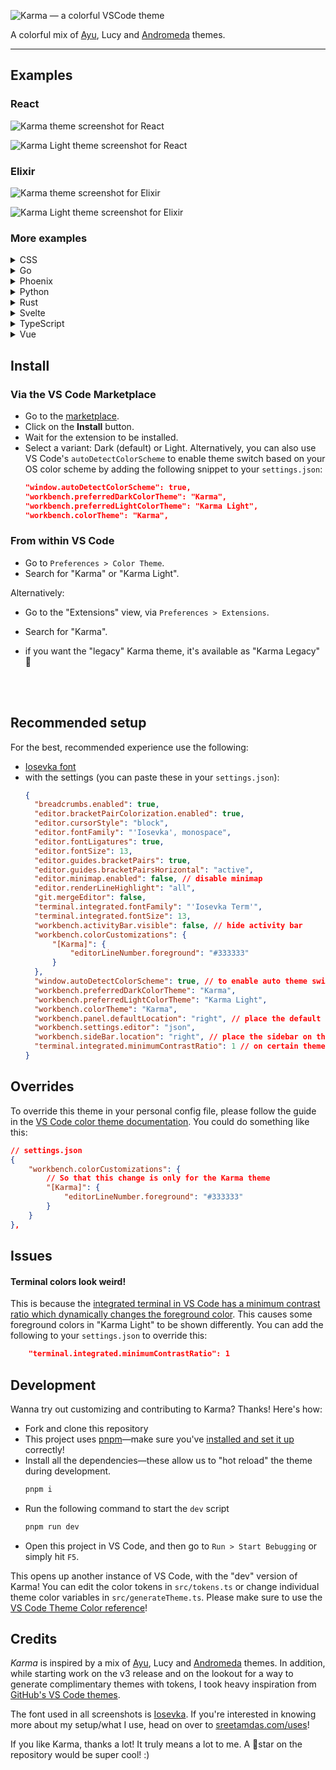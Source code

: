 ![Karma — a colorful VSCode theme](./images/karma-card-large.jpg)

A colorful mix of [Ayu](https://marketplace.visualstudio.com/items?itemName=teabyii.ayu), Lucy and [Andromeda](https://marketplace.visualstudio.com/items?itemName=EliverLara.andromeda) themes.

---

## Examples

### React

![Karma theme screenshot for React](./images/v3/react.webp)

![Karma Light theme screenshot for React](./images/v3/react-light.webp)

### Elixir

![Karma theme screenshot for Elixir](./images/v3/elixir.webp)

![Karma Light theme screenshot for Elixir](./images/v3/elixir-light.webp)

### More examples

<details>
<summary>CSS</summary>

![Karma theme screenshot for CSS](./images/v3/css.webp)
![Karma Light theme screenshot for CSS](./images/v3/css-light.webp)

</details>

<details>
<summary>Go</summary>

![Karma theme screenshot for Go](./images/v3/go.webp)
![Karma Light theme screenshot for Go](./images/v3/go-light.webp)

</details>

<details>
<summary>Phoenix</summary>

![Karma theme screenshot for Phoenix](./images/v3/phoenix.webp)
![Karma Light theme screenshot for Phoenix](./images/v3/phoenix-light.webp)

</details>

<details>
<summary>Python</summary>

![Karma theme screenshot for Python](./images/v3/python.webp)
![Karma Light theme screenshot for Python](./images/v3/python-light.webp)

</details>

<details>
<summary>Rust</summary>

![Karma theme screenshot for Rust](./images/v3/rust.webp)
![Karma Light theme screenshot for Rust](./images/v3/rust-light.webp)

</details>

<details>
<summary>Svelte</summary>

![Karma theme screenshot for Svelte](./images/v3/svelte.webp)
![Karma Light theme screenshot for Svelte](./images/v3/svelte-light.webp)

</details>

<details>
<summary>TypeScript</summary>

![Karma theme screenshot for TypeScript](./images/v3/typescript.webp)
![Karma Light theme screenshot for TypeScript](./images/v3/typescript-light.webp)

</details>

<details>
<summary>Vue</summary>

![Karma theme screenshot for Vue](./images/v3/vue.webp)
![Karma Light theme screenshot for Vue](./images/v3/vue-light.webp)

</details>

## Install

### Via the VS Code Marketplace

- Go to the [marketplace](https://marketplace.visualstudio.com/items?itemName=SreetamD.karma).
- Click on the **Install** button.
- Wait for the extension to be installed.
- Select a variant: Dark (default) or Light. Alternatively, you can also use VS Code's `autoDetectColorScheme` to enable theme switch based on your OS color scheme by adding the following snippet to your `settings.json`:
  ```json
  "window.autoDetectColorScheme": true,
  "workbench.preferredDarkColorTheme": "Karma",
  "workbench.preferredLightColorTheme": "Karma Light",
  "workbench.colorTheme": "Karma",
  ```

### From within VS Code

- Go to `Preferences > Color Theme`.
- Search for "Karma" or "Karma Light".

Alternatively:

- Go to the "Extensions" view, via `Preferences > Extensions`.
- Search for "Karma".

- if you want the "legacy" Karma theme, it's available as "Karma Legacy" 🙂

<br />
<br />

## Recommended setup

For the best, recommended experience use the following:

- [Iosevka font](https://typeof.net/Iosevka/)
- with the settings (you can paste these in your `settings.json`):
  ```json
  {
  	"breadcrumbs.enabled": true,
  	"editor.bracketPairColorization.enabled": true,
  	"editor.cursorStyle": "block",
  	"editor.fontFamily": "'Iosevka', monospace",
  	"editor.fontLigatures": true,
  	"editor.fontSize": 13,
  	"editor.guides.bracketPairs": true,
  	"editor.guides.bracketPairsHorizontal": "active",
  	"editor.minimap.enabled": false, // disable minimap
  	"editor.renderLineHighlight": "all",
  	"git.mergeEditor": false,
  	"terminal.integrated.fontFamily": "'Iosevka Term'",
  	"terminal.integrated.fontSize": 13,
  	"workbench.activityBar.visible": false, // hide activity bar
  	"workbench.colorCustomizations": {
  		"[Karma]": {
  			"editorLineNumber.foreground": "#333333"
  		}
  	},
  	"window.autoDetectColorScheme": true, // to enable auto theme switch based on OS color scheme
  	"workbench.preferredDarkColorTheme": "Karma",
  	"workbench.preferredLightColorTheme": "Karma Light",
  	"workbench.colorTheme": "Karma",
  	"workbench.panel.defaultLocation": "right", // place the default panel (terminal etc.) on the right
  	"workbench.settings.editor": "json",
  	"workbench.sideBar.location": "right", // place the sidebar on the right
  	"terminal.integrated.minimumContrastRatio": 1 // on certain themes, the color gets altered by VS Code for contrast, disable this to use Karma colors
  }
  ```

## Overrides

To override this theme in your personal config file, please follow the guide in the [VS Code color theme documentation](https://code.visualstudio.com/api/extension-guides/color-theme). You could do something like this:

```json
// settings.json
{
	"workbench.colorCustomizations": {
		// So that this change is only for the Karma theme
		"[Karma]": {
			"editorLineNumber.foreground": "#333333"
		}
	}
},
```

## Issues

#### Terminal colors look weird!

This is because the [integrated terminal in VS Code has a minimum contrast ratio which dynamically changes the foreground color](https://code.visualstudio.com/updates/v1_66#_minimum-contrast-ratio-default-changed). This causes some foreground colors in "Karma Light" to be shown differently. You can add the following to your `settings.json` to override this:

```json
	"terminal.integrated.minimumContrastRatio": 1
```

## Development

Wanna try out customizing and contributing to Karma? Thanks! Here's how:

- Fork and clone this repository
- This project uses [pnpm](https://pnpm.io/)—make sure you've [installed and set it up](https://pnpm.io/installation) correctly!
- Install all the dependencies—these allow us to "hot reload" the theme during development.
  ```sh
  pnpm i
  ```
- Run the following command to start the `dev` script
  ```sh
  pnpm run dev
  ```
- Open this project in VS Code, and then go to `Run > Start Bebugging` or simply hit `F5`.

This opens up another instance of VS Code, with the "dev" version of Karma! You can edit the color tokens in `src/tokens.ts` or change individual theme color variables in `src/generateTheme.ts`. Please make sure to use the [VS Code Theme Color reference](https://code.visualstudio.com/api/references/theme-color)!

## Credits

_Karma_ is inspired by a mix of [Ayu](https://marketplace.visualstudio.com/items?itemName=teabyii.ayu), Lucy and [Andromeda](https://marketplace.visualstudio.com/items?itemName=EliverLara.andromeda) themes. In addition, while starting work on the v3 release and on the lookout for a way to generate complimentary themes with tokens, I took heavy inspiration from [GitHub's VS Code themes](https://github.com/primer/github-vscode-theme).

The font used in all screenshots is [Iosevka](https://typeof.net/Iosevka/). If you're interested in knowing more about my setup/what I use, head on over to [sreetamdas.com/uses](https://sreetamdas.com/uses)!

If you like Karma, thanks a lot! It truly means a lot to me. A 🌟star on the repository would be super cool! :)
